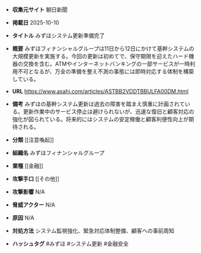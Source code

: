 - **収集元サイト**
朝日新聞

- **掲載日**
2025-10-10

- **タイトル**
みずほシステム更新準備完了

- **概要**
みずほフィナンシャルグループは11日から12日にかけて基幹システムの大規模更新を実施する。今回の更新は初めてで、保守期限を迎えたハード機器の交換を含む。ATMやインターネットバンキングの一部サービスが一時利用不可となるが、万全の準備を整え不測の事態には即時対応する体制を構築している。

- **URL**
https://www.asahi.com/articles/ASTBB2VDDTBBULFA00DM.html

- **備考**
みずほの基幹システム更新は過去の障害を踏まえ慎重に計画されている。更新作業中のサービス停止は避けられないが、迅速な復旧と顧客対応の強化が図られている。将来的にはシステムの安定稼働と顧客利便性向上が期待される。

- **分類**
[[注意喚起]]

- **組織名**
みずほフィナンシャルグループ

- **業種**
[[金融]]

- **攻撃手口**
[[その他]]

- **攻撃影響**
N/A

- **脅威アクター**
N/A

- **原因**
N/A

- **対処方法**
システム監視強化、緊急対応体制整備、顧客への事前周知

- **ハッシュタグ**
#みずほ #システム更新 #金融安全

